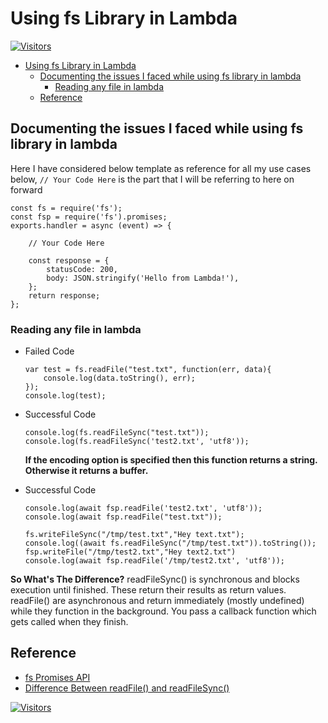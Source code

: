 # Using fs Library in Lambda

[![Visitors](https://api.visitorbadge.io/api/visitors?path=aasisodiya.nodejs.aws.lambda.fsoperations&labelColor=%23ffa500&countColor=%23263759&labelStyle=upper)](https://visitorbadge.io/status?path=aasisodiya.nodejs.aws.lambda.fsoperations)

- [Using fs Library in Lambda](#using-fs-library-in-lambda)
  - [Documenting the issues I faced while using fs library in lambda](#documenting-the-issues-i-faced-while-using-fs-library-in-lambda)
    - [Reading any file in lambda](#reading-any-file-in-lambda)
  - [Reference](#reference)

## Documenting the issues I faced while using fs library in lambda

Here I have considered below template as reference for all my use cases below, `// Your Code Here` is the part that I will be referring to here on forward

```nodejs
const fs = require('fs');
const fsp = require('fs').promises;
exports.handler = async (event) => {

    // Your Code Here

    const response = {
        statusCode: 200,
        body: JSON.stringify('Hello from Lambda!'),
    };
    return response;
};
```

### Reading any file in lambda

- Failed Code

  ```nodejs
  var test = fs.readFile("test.txt", function(err, data){
      console.log(data.toString(), err);
  });
  console.log(test);
  ```

- Successful Code

  ```nodejs
  console.log(fs.readFileSync("test.txt"));
  console.log(fs.readFileSync('test2.txt', 'utf8'));
  ```

  **If the encoding option is specified then this function returns a string. Otherwise it returns a buffer.**

- Successful Code

  ```nodejs
  console.log(await fsp.readFile('test2.txt', 'utf8'));
  console.log(await fsp.readFile("test.txt"));
  ```

  ```nodejs
  fs.writeFileSync("/tmp/test.txt","Hey text.txt");
  console.log((await fs.readFileSync("/tmp/test.txt")).toString());
  fsp.writeFile("/tmp/test2.txt","Hey text2.txt")
  console.log(await fsp.readFile('/tmp/test2.txt', 'utf8'));
  ```

**So What's The Difference?** readFileSync() is synchronous and blocks execution until finished. These return their results as return values. readFile() are asynchronous and return immediately (mostly undefined) while they function in the background. You pass a callback function which gets called when they finish.

## Reference

- [fs Promises API](https://nodejs.org/api/fs.html#fs_fs_promises_api)
- [Difference Between readFile() and readFileSync()](https://stackoverflow.com/questions/17604866/difference-between-readfile-and-readfilesync)

[![Visitors](https://api.visitorbadge.io/api/visitors?path=aasisodiya.nodejs&label=aasisodiya/nodejs&labelColor=%23ffa500&countColor=%23263759&labelStyle=upper)](https://visitorbadge.io/status?path=aasisodiya.nodejs)
